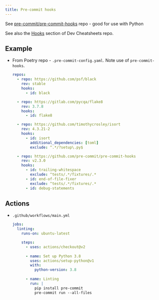 ```yaml
---
title: Pre-commit hooks
---
```


See [pre-commit/pre-commit-hooks](https://github.com/pre-commit/pre-commit-hooks) repo - good for use with Python

See also the [Hooks](https://michaelcurrin.github.io/dev-cheatsheets/cheatsheets/git/committing/hooks.html) section of Dev Cheatsheets repo.


## Example

- From Poetry repo - `.pre-commit-config.yaml`. Note use of `pre-commit-hooks`.
    ```yaml
    repos:
      - repo: https://github.com/psf/black
        rev: stable
        hooks:
          - id: black

      - repo: https://gitlab.com/pycqa/flake8
        rev: 3.7.8
        hooks:
          - id: flake8

      - repo: https://github.com/timothycrosley/isort
        rev: 4.3.21-2
        hooks:
          - id: isort
            additional_dependencies: [toml]
            exclude: ^.*/?setup\.py$

      - repo: https://github.com/pre-commit/pre-commit-hooks
        rev: v2.3.0
        hooks:
          - id: trailing-whitespace
            exclude: ^tests/.*/fixtures/.*
          - id: end-of-file-fixer
            exclude: ^tests/.*/fixtures/.*
          - id: debug-statements
    ```

## Actions

- `.github/workflows/main.yml`
    ```yaml
    jobs:
      linting:
        runs-on: ubuntu-latest

        steps:
          - uses: actions/checkout@v2
          
          - name: Set up Python 3.8
            uses: actions/setup-python@v1
            with:
              python-version: 3.8
              
          - name: Linting
            run: |
              pip install pre-commit
              pre-commit run --all-files
    ```
